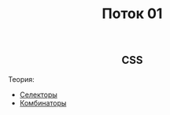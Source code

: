 <div align="center">

# Поток 01

</div>

<br />

<div align="center">

## CSS

</div>

Теория:
- [Селекторы](./css/theory/selectors.md)
- [Комбинаторы](./css/theory/combinators.md)
